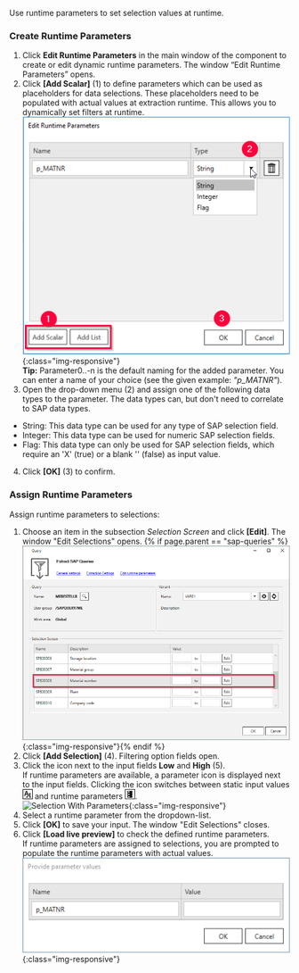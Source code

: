 Use runtime parameters to set selection values at runtime.

### Create Runtime Parameters 

1. Click **Edit Runtime Parameters** in the main window of the component to create or edit dynamic runtime parameters. 
The window “Edit Runtime Parameters” opens.
2. Click **[Add Scalar]** (1) to define parameters which can be used as placeholders for data selections. These placeholders need to be populated with actual values at extraction runtime.
This allows you to dynamically set filters at runtime.<br> 
![Add parameters](/img/content/odp/odp-settings-add-parameters.png){:class="img-responsive"}<br> 
**Tip:** Parameter0..-n is the default naming for the added parameter. You can enter a name of your choice (see the given example: *"p_MATNR"*).
3. Open the drop-down menu (2) and assign one of the following data types to the parameter. The data types can, but don't need to correlate to SAP data types. 
- String: This data type can be used for any type of SAP selection field.
- Integer: This data type can be used for numeric SAP selection fields.
- Flag: This data type can only be used for SAP selection fields, which require an 'X'&nbsp;(true) or a blank ''&nbsp;(false) as input value.<br>
4. Click **[OK]** (3) to confirm.

### Assign Runtime Parameters

Assign runtime parameters to selections:

1. Choose an item in the subsection *Selection Screen* and click **[Edit]**. The window "Edit Selections" opens.
{% if page.parent == "sap-queries" %}![Selection](/img/content/query/query-variant2.png){:class="img-responsive"}{% endif %}
2. Click **[Add Selection]** (4). Filtering option fields open.
3. Click the icon next to the input fields **Low** and **High** (5).<br>
If runtime parameters are available, a parameter icon is displayed next to the input fields.
Clicking the icon switches between static input values ![static-value](/img/content/icons/runtime-parameters-static.png) and runtime parameters ![dynamic-value](/img/content/icons/runtime-parameters-dynamic.png).<br>
![Selection With Parameters](/img/content/edit-selections.png){:class="img-responsive"}<br>
4. Select a runtime parameter from the dropdown-list.
5. Click **[OK]** to save your input. The window "Edit Selections" closes.
6. Click **[Load live preview]** to check the defined runtime parameters. <br>
If runtime parameters are assigned to selections, you are prompted to populate the runtime parameters with actual values. <br>
![provide values](/img/content/odp/odp-provide-parameter-values.png){:class="img-responsive"}
